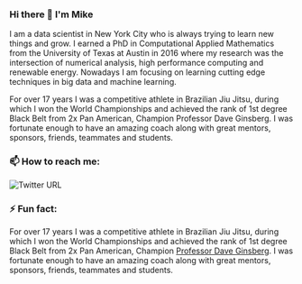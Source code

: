 ### Hi there 👋 I'm Mike

I am a data scientist in New York City who is always trying to learn new things and grow. I earned a PhD in Computational Applied Mathematics from the University of Texas at Austin in 2016 where my research was the intersection of numerical analysis, high performance computing and renewable energy. Nowadays I am focusing on learning cutting edge techniques in big data and machine learning.

For over 17 years I was a competitive athlete in Brazilian Jiu Jitsu, during which I won the World Championships and achieved the rank of 1st degree Black Belt from 2x Pan American, Champion Professor Dave Ginsberg. I was fortunate enough to have an amazing coach along with great mentors, sponsors, friends, teammates and students.

<!-- ### 🌱 I’m currently learning  -->

<!-- ### 👯 I’m looking to collaborate on  -->

### 📫 How to reach me:

![Twitter URL](https://img.shields.io/twitter/url?logo=Twitter&style=social&url=https%3A%2F%2Ftwitter.com%2Fmdh266)

### ⚡ Fun fact:

For over 17 years I was a competitive athlete in Brazilian Jiu Jitsu, during which I won the World Championships and achieved the rank of 1st degree Black Belt from 2x Pan American, Champion [Professor Dave Ginsberg](https://www.ginsbergacademy.com/). I was fortunate enough to have an amazing coach along with great mentors, sponsors, friends, teammates and students.

